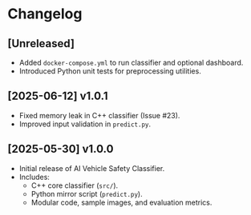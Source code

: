 # Changelog

## [Unreleased]
- Added `docker-compose.yml` to run classifier and optional dashboard.
- Introduced Python unit tests for preprocessing utilities.

## [2025-06-12] v1.0.1
- Fixed memory leak in C++ classifier (Issue #23).
- Improved input validation in `predict.py`.

## [2025-05-30] v1.0.0
- Initial release of AI Vehicle Safety Classifier.
- Includes:
  - C++ core classifier (`src/`).
  - Python mirror script (`predict.py`).
  - Modular code, sample images, and evaluation metrics.

